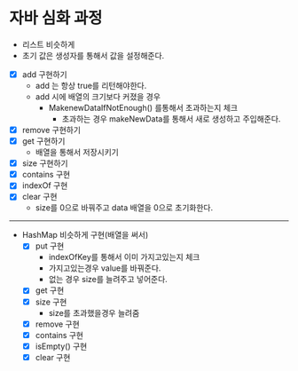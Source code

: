 # 자바 심화 과정

- 리스트 비슷하게
- 초기 값은 생성자를 통해서 값을 설정해준다.
- [x] add 구현하기
  - add 는 항상 true를 리턴해야한다.
  - add 시에 배열의 크기보다 커졌을 경우
    - MakenewDataIfNotEnough() 를통해서 초과하는지 체크
      - 초과하는 경우 makeNewData를 통해서 새로 생성하고 주입해준다.
- [x] remove 구현하기
- [x] get 구현하기
  - 배열을 통해서 저장시키기
- [x] size 구현하기
- [x] contains 구현
- [x] indexOf 구현
- [x] clear 구현
  - size를 0으로 바꿔주고 data 배열을 0으로 초기화한다.

---

- HashMap 비슷하게 구현(배열을 써서)
  - [x] put 구현
    - indexOfKey를 통해서 이미 가지고있는지 체크
    - 가지고있는경우 value를 바꿔준다.
    - 없는 경우 size를 늘려주고 넣어준다.
  - [x] get 구현
  - [x] size 구현
    - size를 초과했을경우 늘려줌
  - [x] remove 구현
  - [x] contains 구현
  - [x] isEmpty() 구현
  - [x] clear 구현